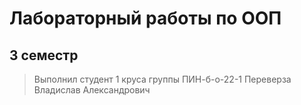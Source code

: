 Лабораторный работы по ООП
======
## 3 семестр

> Выполнил студент 1 круса группы ПИН-б-о-22-1
> Переверза Владислав Александрович 